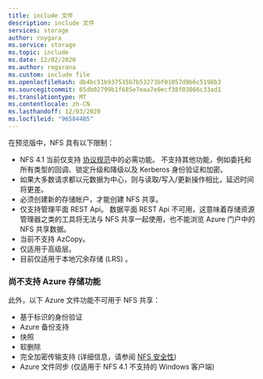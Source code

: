 ```yaml
---
title: include 文件
description: include 文件
services: storage
author: roygara
ms.service: storage
ms.topic: include
ms.date: 12/02/2020
ms.author: rogarana
ms.custom: include file
ms.openlocfilehash: db4bc51b937535b7b53273bf01057d9b6c5198b3
ms.sourcegitcommit: 65db02799b1f685e7eaa7e0ecf38f03866c33ad1
ms.translationtype: MT
ms.contentlocale: zh-CN
ms.lasthandoff: 12/03/2020
ms.locfileid: "96584485"
---
```

在预览版中，NFS 具有以下限制：

- NFS 4.1 当前仅支持 [协议规范](https://tools.ietf.org/html/rfc5661)中的必需功能。 不支持其他功能，例如委托和所有类型的回调、锁定升级和降级以及 Kerberos 身份验证和加密。
- 如果大多数请求都以元数据为中心，则与读取/写入/更新操作相比，延迟时间将更差。
- 必须创建新的存储帐户，才能创建 NFS 共享。
- 仅支持管理平面 REST Api。 数据平面 REST Api 不可用，这意味着存储资源管理器之类的工具将无法与 NFS 共享一起使用，也不能浏览 Azure 门户中的 NFS 共享数据。
- 当前不支持 AzCopy。
- 仅适用于高级层。
- 目前仅适用于本地冗余存储 (LRS) 。

### <a name="azure-storage-features-not-yet-supported"></a>尚不支持 Azure 存储功能

此外，以下 Azure 文件功能不可用于 NFS 共享：

- 基于标识的身份验证
- Azure 备份支持
- 快照
- 软删除
- 完全加密传输支持 (详细信息，请参阅 [NFS 安全性](../articles/storage/files/storage-files-compare-protocols.md#security)) 
- Azure 文件同步 (仅适用于 NFS 4.1 不支持的 Windows 客户端) 
